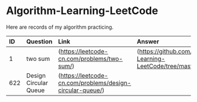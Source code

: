 # Algorithm-Learning-LeetCode
Here are records of my algorithm practicing.

|ID|Question|Link|Answer|Date|
|:--|:--|:--|:--|:--|
|1|two sum|(https://leetcode-cn.com/problems/two-sum/)|(https://github.com/VincentMLiu/Algorithm-Learning-LeetCode/tree/master/src/com/xixi/easy/id0001)|2019.07.03|
|622|Design Circular Queue|(https://leetcode-cn.com/problems/design-circular-queue/)||2019.07.10|
